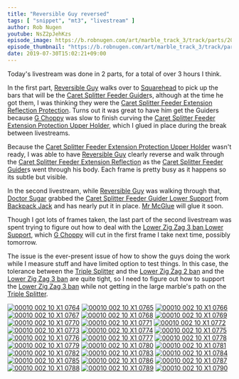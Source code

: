 ```yaml
---
title: "Reversible Guy reversed"
tags: [ "snippet", "mt3", "livestream" ]
author: Rob Nugen
youtube: NsZ2pJehKzs
episode_image: https://b.robnugen.com/art/marble_track_3/track/parts/2019/2019_july_30_lower_zig_zag_3ban_spacers.jpg
episode_thumbnail: "https://b.robnugen.com/art/marble_track_3/track/parts/2019/thumbs/2019_july_30_lower_zig_zag_3ban_spacers.jpg"
date: 2019-07-30T15:02:21+09:00
---
```


Today's livestream was done in 2 parts, for a total of over 3 hours I think.

In the first part, [Reversible Guy](/workers/reversible/) walks over to [Squarehead](/workers/squarehead/) to pick up the bars that will be the [Caret Splitter Feeder Guider](/parts/caret-splitter-feeder-guider/)s, although at the time he got them, I was thinking they were the [Caret Splitter Feeder Extension Reflection Protection](/parts/caret-splitter-feeder-extension-reflection-protection/).  Turns out it was great to have him get the Guiders because [G Choppy](/workers/g_choppy/) was slow to finish curving the [Caret Splitter Feeder Extension Protection Upper Holder](/parts/caret-splitter-feeder-extension-protection-upper-holder/), which I glued in place during the break between livestreams.

Because the [Caret Splitter Feeder Extension Protection Upper Holder](/parts/caret-splitter-feeder-extension-protection-upper-holder/) wasn't ready, I was able to have [Reversible Guy](/workers/reversible/) clearly reverse and walk through the [Caret Splitter Feeder Extension Reflection](/parts/caret-splitter-feeder-extension-reflection/) as the [Caret Splitter Feeder Guider](/parts/caret-splitter-feeder-guider/)s went through his body.  Each frame is pretty busy as it happens so its subtle but visible.

In the second livestream, while [Reversible Guy](/workers/reversible/) was walking through that, [Doctor Sugar](/workers/dr_sugar/) grabbed the [Caret Splitter Feeder Guider Lower Support](/parts/caret-splitter-feeder-guider-lower-support/) from [Backpack Jack](/workers/backpack_jack/) and has nearly put it in place.  [Mr McGlue](/workers/mr_mcglue/) will glue it soon.

Though I got lots of frames taken, the last part of the second livestream was spent trying to figure out how to deal with the [Lower Zig Zag 3 ban Lower Support](/parts/lower-zig-zag-3-ban-lower-support/), which [G Choppy](/workers/g_choppy/) will cut in the first frame I take next time, possibly tomorrow.

The issue is the ever-present issue of how to show the guys doing the work while I measure stuff and have limited option to test things.  In this case, the tolerance between the [Triple Splitter](/parts/triple_splitter/) and the [Lower Zig Zag 2 ban](/parts/lower-zig-zag-2-ban/) and the [Lower Zig Zag 3 ban](/parts/lower-zig-zag-3-ban/) are quite tight, so I need to figure out how to support the [Lower Zig Zag 3 ban](/parts/lower-zig-zag-3-ban/) while not getting in the large marble's path on the [Triple Splitter](/parts/triple_splitter/).


[![00010 002 10 X1 0764](//b.robnugen.com/art/marble_track_3/frames/2019/thumbs/00010_002_10_X1_0764.jpg)](//b.robnugen.com/art/marble_track_3/frames/2019/00010_002_10_X1_0764.jpg)
[![00010 002 10 X1 0765](//b.robnugen.com/art/marble_track_3/frames/2019/thumbs/00010_002_10_X1_0765.jpg)](//b.robnugen.com/art/marble_track_3/frames/2019/00010_002_10_X1_0765.jpg)
[![00010 002 10 X1 0766](//b.robnugen.com/art/marble_track_3/frames/2019/thumbs/00010_002_10_X1_0766.jpg)](//b.robnugen.com/art/marble_track_3/frames/2019/00010_002_10_X1_0766.jpg)
[![00010 002 10 X1 0767](//b.robnugen.com/art/marble_track_3/frames/2019/thumbs/00010_002_10_X1_0767.jpg)](//b.robnugen.com/art/marble_track_3/frames/2019/00010_002_10_X1_0767.jpg)
[![00010 002 10 X1 0768](//b.robnugen.com/art/marble_track_3/frames/2019/thumbs/00010_002_10_X1_0768.jpg)](//b.robnugen.com/art/marble_track_3/frames/2019/00010_002_10_X1_0768.jpg)
[![00010 002 10 X1 0769](//b.robnugen.com/art/marble_track_3/frames/2019/thumbs/00010_002_10_X1_0769.jpg)](//b.robnugen.com/art/marble_track_3/frames/2019/00010_002_10_X1_0769.jpg)
[![00010 002 10 X1 0770](//b.robnugen.com/art/marble_track_3/frames/2019/thumbs/00010_002_10_X1_0770.jpg)](//b.robnugen.com/art/marble_track_3/frames/2019/00010_002_10_X1_0770.jpg)
[![00010 002 10 X1 0771](//b.robnugen.com/art/marble_track_3/frames/2019/thumbs/00010_002_10_X1_0771.jpg)](//b.robnugen.com/art/marble_track_3/frames/2019/00010_002_10_X1_0771.jpg)
[![00010 002 10 X1 0772](//b.robnugen.com/art/marble_track_3/frames/2019/thumbs/00010_002_10_X1_0772.jpg)](//b.robnugen.com/art/marble_track_3/frames/2019/00010_002_10_X1_0772.jpg)
[![00010 002 10 X1 0773](//b.robnugen.com/art/marble_track_3/frames/2019/thumbs/00010_002_10_X1_0773.jpg)](//b.robnugen.com/art/marble_track_3/frames/2019/00010_002_10_X1_0773.jpg)
[![00010 002 10 X1 0774](//b.robnugen.com/art/marble_track_3/frames/2019/thumbs/00010_002_10_X1_0774.jpg)](//b.robnugen.com/art/marble_track_3/frames/2019/00010_002_10_X1_0774.jpg)
[![00010 002 10 X1 0775](//b.robnugen.com/art/marble_track_3/frames/2019/thumbs/00010_002_10_X1_0775.jpg)](//b.robnugen.com/art/marble_track_3/frames/2019/00010_002_10_X1_0775.jpg)
[![00010 002 10 X1 0776](//b.robnugen.com/art/marble_track_3/frames/2019/thumbs/00010_002_10_X1_0776.jpg)](//b.robnugen.com/art/marble_track_3/frames/2019/00010_002_10_X1_0776.jpg)
[![00010 002 10 X1 0777](//b.robnugen.com/art/marble_track_3/frames/2019/thumbs/00010_002_10_X1_0777.jpg)](//b.robnugen.com/art/marble_track_3/frames/2019/00010_002_10_X1_0777.jpg)
[![00010 002 10 X1 0778](//b.robnugen.com/art/marble_track_3/frames/2019/thumbs/00010_002_10_X1_0778.jpg)](//b.robnugen.com/art/marble_track_3/frames/2019/00010_002_10_X1_0778.jpg)
[![00010 002 10 X1 0779](//b.robnugen.com/art/marble_track_3/frames/2019/thumbs/00010_002_10_X1_0779.jpg)](//b.robnugen.com/art/marble_track_3/frames/2019/00010_002_10_X1_0779.jpg)
[![00010 002 10 X1 0780](//b.robnugen.com/art/marble_track_3/frames/2019/thumbs/00010_002_10_X1_0780.jpg)](//b.robnugen.com/art/marble_track_3/frames/2019/00010_002_10_X1_0780.jpg)
[![00010 002 10 X1 0781](//b.robnugen.com/art/marble_track_3/frames/2019/thumbs/00010_002_10_X1_0781.jpg)](//b.robnugen.com/art/marble_track_3/frames/2019/00010_002_10_X1_0781.jpg)
[![00010 002 10 X1 0782](//b.robnugen.com/art/marble_track_3/frames/2019/thumbs/00010_002_10_X1_0782.jpg)](//b.robnugen.com/art/marble_track_3/frames/2019/00010_002_10_X1_0782.jpg)
[![00010 002 10 X1 0783](//b.robnugen.com/art/marble_track_3/frames/2019/thumbs/00010_002_10_X1_0783.jpg)](//b.robnugen.com/art/marble_track_3/frames/2019/00010_002_10_X1_0783.jpg)
[![00010 002 10 X1 0784](//b.robnugen.com/art/marble_track_3/frames/2019/thumbs/00010_002_10_X1_0784.jpg)](//b.robnugen.com/art/marble_track_3/frames/2019/00010_002_10_X1_0784.jpg)
[![00010 002 10 X1 0785](//b.robnugen.com/art/marble_track_3/frames/2019/thumbs/00010_002_10_X1_0785.jpg)](//b.robnugen.com/art/marble_track_3/frames/2019/00010_002_10_X1_0785.jpg)
[![00010 002 10 X1 0786](//b.robnugen.com/art/marble_track_3/frames/2019/thumbs/00010_002_10_X1_0786.jpg)](//b.robnugen.com/art/marble_track_3/frames/2019/00010_002_10_X1_0786.jpg)
[![00010 002 10 X1 0787](//b.robnugen.com/art/marble_track_3/frames/2019/thumbs/00010_002_10_X1_0787.jpg)](//b.robnugen.com/art/marble_track_3/frames/2019/00010_002_10_X1_0787.jpg)
[![00010 002 10 X1 0788](//b.robnugen.com/art/marble_track_3/frames/2019/thumbs/00010_002_10_X1_0788.jpg)](//b.robnugen.com/art/marble_track_3/frames/2019/00010_002_10_X1_0788.jpg)
[![00010 002 10 X1 0789](//b.robnugen.com/art/marble_track_3/frames/2019/thumbs/00010_002_10_X1_0789.jpg)](//b.robnugen.com/art/marble_track_3/frames/2019/00010_002_10_X1_0789.jpg)
[![00010 002 10 X1 0790](//b.robnugen.com/art/marble_track_3/frames/2019/thumbs/00010_002_10_X1_0790.jpg)](//b.robnugen.com/art/marble_track_3/frames/2019/00010_002_10_X1_0790.jpg)
